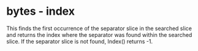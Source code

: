 # bytes - index

This finds the first occurrence of the separator slice in the searched slice and returns the index where the separator was found within the searched slice. If the separator slice is not found, Index() returns -1.
